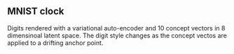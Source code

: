 ## MNIST clock

Digits rendered with a variational auto-encoder and 10 concept vectors in 8 dimensinoal latent space. The digit style changes as the concept vectos are applied to a drifting anchor point.
